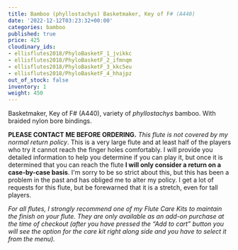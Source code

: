 ```yaml
---
title: Bamboo (phyllostachys) Basketmaker, Key of F# (A440)
date: '2022-12-12T03:23:32+00:00'
categories: bamboo
published: true
price: 425
cloudinary_ids:
- ellisflutes2018/PhyloBasketF_1_jvikkc
- ellisflutes2018/PhyloBasketF_2_ifmnqm
- ellisflutes2018/PhyloBasketF_3_kkc5eu
- ellisflutes2018/PhyloBasketF_4_hhajpz
out_of_stock: false
inventory: 1
weight: 450
---
```


Basketmaker, Key of F# (A440), variety of *phyllostachys* bamboo.  With braided nylon bore bindings.

**PLEASE CONTACT ME BEFORE ORDERING.** *This flute is not covered by my normal return policy*. This is a very large flute and at least half of the players who try it cannot reach the finger holes comfortably. I will provide you detailed information to help you determine if you can play it, but once it is determined that you can reach the flute **I will only consider a return on a case-by-case basis**. I'm sorry to be so strict about this, but this has been a problem in the past and has obliged me to alter my policy. I get a lot of requests for this flute, but be forewarned that it is a stretch, even for tall players. 


*For all flutes, I strongly recommend one of my Flute Care Kits to maintain the finish on your flute. They are only available as an add-on purchase at the time of checkout (after you have pressed the “Add to cart” button you will see the option for the care kit right along side and you have to select it from the menu).*